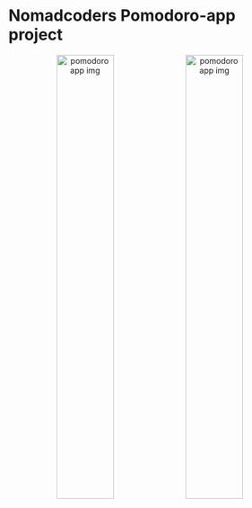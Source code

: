 # Nomadcoders Pomodoro-app project

<p align="center">
  <img width="45%" alt="pomodoro app img" src="https://github.com/user-attachments/assets/e2850dec-eb10-4f6d-91aa-5a8fe998f540">
  <img width="45%" alt="pomodoro app img" src="https://github.com/user-attachments/assets/5c0cda75-dbf5-4c0a-a983-8e439e052598">
</p>
